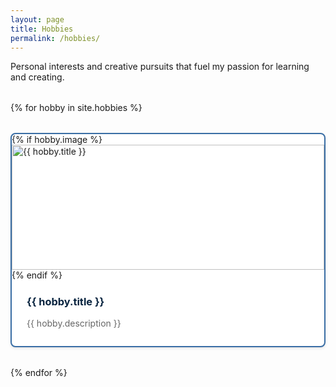 ```yaml
---
layout: page
title: Hobbies
permalink: /hobbies/
---
```


Personal interests and creative pursuits that fuel my passion for learning and creating.

<div class="hobbies-grid">
  {% for hobby in site.hobbies %}
  <a href="{{ hobby.url }}" class="hobby-card-link">
    <div class="hobby-card">
      {% if hobby.image %}
      <img src="{{ hobby.image }}" alt="{{ hobby.title }}" class="hobby-image">
      {% endif %}
      <div class="hobby-content">
        <h3>{{ hobby.title }}</h3>
        <p>{{ hobby.description }}</p>
      </div>
    </div>
  </a>
  {% endfor %}
</div>

<style>
.hobbies-grid {
  display: grid;
  grid-template-columns: repeat(auto-fit, minmax(320px, 1fr));
  gap: 2rem;
  margin: 2rem 0;
}

.hobby-card-link {
  text-decoration: none;
  color: inherit;
  display: block;
}

.hobby-card {
  background: #ffffff;
  border-radius: 8px;
  overflow: hidden;
  transition: transform 0.2s ease, box-shadow 0.2s ease, border-color 0.2s ease;
  cursor: pointer;
  border: 2px solid #3A6EA5;
  box-shadow: 0 2px 4px rgba(0,0,0,0.1);
}

.hobby-card-link:hover .hobby-card {
  transform: translateY(-2px);
  box-shadow: 0 4px 12px rgba(0,0,0,0.15);
  border-color: #D4AF37;
}

.hobby-image {
  width: 100%;
  height: 200px;
  object-fit: cover;
}

.hobby-content {
  padding: 1.5rem;
}

.hobby-content h3 {
  margin-top: 0;
  margin-bottom: 0.5rem;
  color: #0A2540;
}

.hobby-card-link:hover h3 {
  color: #3A6EA5;
}

.hobby-content p {
  color: #666;
  margin-bottom: 0;
  line-height: 1.6;
}
</style>